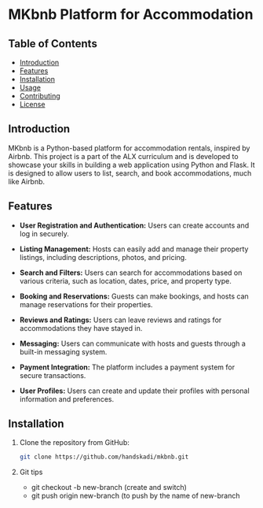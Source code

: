 # MKbnb Platform for Accommodation

## Table of Contents

- [Introduction](#introduction)
- [Features](#features)
- [Installation](#installation)
- [Usage](#usage)
- [Contributing](#contributing)
- [License](#license)

## Introduction

MKbnb is a Python-based platform for accommodation rentals, inspired by Airbnb. This project is a part of the ALX curriculum and is developed to showcase your skills in building a web application using Python and Flask. It is designed to allow users to list, search, and book accommodations, much like Airbnb.

## Features

- **User Registration and Authentication:** Users can create accounts and log in securely.

- **Listing Management:** Hosts can easily add and manage their property listings, including descriptions, photos, and pricing.

- **Search and Filters:** Users can search for accommodations based on various criteria, such as location, dates, price, and property type.

- **Booking and Reservations:** Guests can make bookings, and hosts can manage reservations for their properties.

- **Reviews and Ratings:** Users can leave reviews and ratings for accommodations they have stayed in.

- **Messaging:** Users can communicate with hosts and guests through a built-in messaging system.

- **Payment Integration:** The platform includes a payment system for secure transactions.

- **User Profiles:** Users can create and update their profiles with personal information and preferences.

## Installation

1. Clone the repository from GitHub:

   ```bash
   git clone https://github.com/handskadi/mkbnb.git
2. Git tips
   - git checkout -b new-branch (create and switch)
   - git push origin new-branch (to push by the name of new-branch

